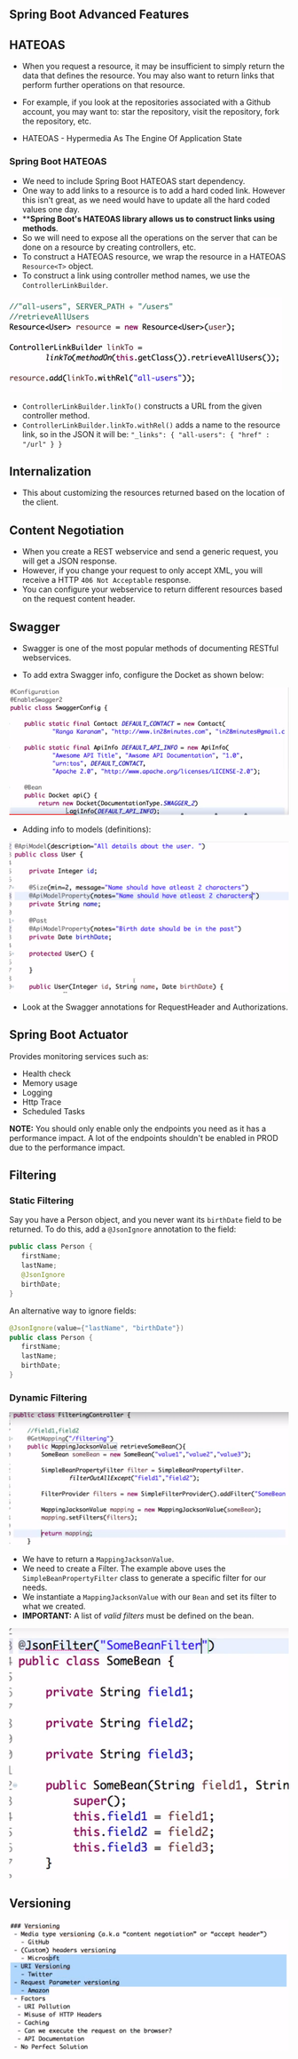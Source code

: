 ## Spring Boot Advanced Features 

## HATEOAS

* When you request a resource, it may be insufficient to simply return the data that defines the resource.
You may also want to return links that perform further operations on that resource.

* For example, if you look at the repositories associated with a Github account, you may want to: star the repository,
visit the repository, fork the repository, etc.

* HATEOAS - Hypermedia As The Engine Of Application State

### Spring Boot HATEOAS

* We need to include Spring Boot HATEOAS start dependency.
* One way to add links to a resource is to add a hard coded link. However this isn't great, as we need would have to update all the 
hard coded values one day.
* ****Spring Boot's HATEOAS library allows us to construct links using methods**.
* So we will need to expose all the operations on the server that can be done on a resource by creating controllers, etc.
* To construct a HATEOAS resource, we wrap the resource in a HATEOAS `Resource<T>` object.
* To construct a link using controller method names, we use the `ControllerLinkBuilder`.

![HATEOAS](./hateoascode.PNG)

* `ControllerLinkBuilder.linkTo()` constructs a URL from the given controller method.
* `ControllerLinkBuilder.linkTo.withRel()` adds a name to the resource link, so in the
JSON it will be: `"_links": { "all-users": { "href" : "/url" } }`

## Internalization

* This about customizing the resources returned based on the location of the client.

## Content Negotiation

* When you create a REST webservice and send a generic request, you will get a JSON response.
* However, if you change your request to only accept XML, you will receive a HTTP `406 Not Acceptable` response.
* You can configure your webservice to return different resources based on the request content header.

## Swagger

* Swagger is one of the most popular methods of documenting RESTful webservices.

* To add extra Swagger info, configure the Docket as shown below:

![swaggerdocket](./swaggerdocket.PNG)

* Adding info to models (definitions):

![definitions](./definitions.PNG)

* Look at the Swagger annotations for RequestHeader and Authorizations.

## Spring Boot Actuator

Provides monitoring services such as:

   - Health check
   - Memory usage
   - Logging
   - Http Trace
   - Scheduled Tasks

**NOTE:** You should only enable only the endpoints you need as it has a performance impact. A lot of the endpoints shouldn't be enabled in PROD due to the performance impact.

## Filtering

### Static Filtering

Say you have a Person object, and you never want its `birthDate` field to be returned.
To do this, add a `@JsonIgnore` annotation to the field:

```java
public class Person {
   firstName;
   lastName;
   @JsonIgnore
   birthDate;
}
```

An alternative way to ignore fields:

```java
@JsonIgnore(value={"lastName", "birthDate"})
public class Person {
   firstName;
   lastName;
   birthDate;
}
```

### Dynamic Filtering

![dynamicfiltering](./dynamicfiltering.PNG)

* We have to return a `MappingJacksonValue`.
* We need to create a Filter. The example above uses the `SimpleBeanPropertyFilter` class to generate a specific filter for our needs.
* We instantiate a `MappingJacksonValue` with our `Bean` and set its filter to what we created.
* **IMPORTANT:** A list of *valid filters* must be defined on the bean.

![beanfilter](./beanfilter.PNG)


## Versioning

![versioning](./versioning.PNG)

